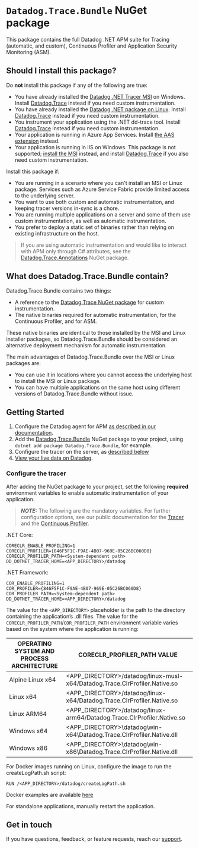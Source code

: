 # `Datadog.Trace.Bundle` NuGet package

This package contains the full Datadog .NET APM suite for Tracing (automatic, and custom), Continuous Profiler and Application Security Monitoring (ASM).

## Should I install this package?

Do **not** install this package if any of the following are true:

- You have already installed the [Datadog .NET Tracer MSI](https://docs.datadoghq.com/tracing/trace_collection/dd_libraries/dotnet-core/?tab=windows#install-the-tracer) on Windows. Install [Datadog.Trace](https://www.nuget.org/packages/Datadog.Trace) instead if you need custom instrumentation.
- You have already installed the [Datadog .NET package on Linux](https://docs.datadoghq.com/tracing/trace_collection/dd_libraries/dotnet-core/?tab=linux#install-the-tracer). Install [Datadog.Trace](https://www.nuget.org/packages/Datadog.Trace) instead if you need custom instrumentation.
- You instrument your application using the .NET dd-trace tool. Install [Datadog.Trace](https://www.nuget.org/packages/Datadog.Trace) instead if you need custom instrumentation.
- Your application is running in Azure App Services. Install [the AAS extension](https://docs.datadoghq.com/serverless/azure_app_services/?tab=net) instead.
- Your application is running in IIS on Windows. This package is not supported; [install the MSI](https://docs.datadoghq.com/tracing/trace_collection/dd_libraries/dotnet-core/?tab=windows#install-the-tracer) instead, and install [Datadog.Trace](https://www.nuget.org/packages/Datadog.Trace) if you also need custom instrumentation.

Install this package if:

- You are running in a scenario where you can't install an MSI or Linux package. Services such as Azure Service Fabric provide limited access to the underlying server.
- You want to use both custom and automatic instrumentation, and keeping tracer versions in-sync is a chore.
- You are running multiple applications on a server and some of them use custom instrumentation, as well as automatic instrumentation.
- You prefer to deploy a static set of binaries rather than relying on existing infrastructure on the host.

> If you are using automatic instrumentation and would like to interact with APM only through C# attributes, see the [Datadog.Trace.Annotations](https://www.nuget.org/packages/Datadog.Trace.Annotations/) NuGet package.

## What does Datadog.Trace.Bundle contain?

Datadog.Trace.Bundle contains two things:

- A reference to the [Datadog.Trace NuGet package](https://www.nuget.org/packages/Datadog.Trace) for custom instrumentation.
- The native binaries required for automatic instrumentation, for the Continuous Profiler, and for ASM.

These native binaries are identical to those installed by the MSI and Linux installer packages, so Datadog.Trace.Bundle should be considered an alternative deployment mechanism for automatic instrumentation. 

The main advantages of Datadog.Trace.Bundle over the MSI or Linux packages are:
- You can use it in locations where you cannot access the underlying host to install the MSI or Linux package.
- You can have multiple applications on the same host using different versions of Datadog.Trace.Bundle without issue.

## Getting Started

1. Configure the Datadog agent for APM [as described in our documentation](https://docs.datadoghq.com/tracing/setup_overview/setup/dotnet-core#configure-the-datadog-agent-for-apm).
2. Add the [Datadog.Trace.Bundle](https://www.nuget.org/packages/Datadog.Trace.Bundle) NuGet package to your project, using `dotnet add package Datadog.Trace.Bundle`, for example.
3. Configure the tracer on the server, as [described below](#configure-the-tracer)
4. [View your live data on Datadog](https://app.datadoghq.com/apm/traces).

### Configure the tracer

After adding the NuGet package to your project, set the following **required** environment variables to enable automatic instrumentation of your application.

> **_NOTE:_** 
The following are the mandatory variables. For further configuration options, see our public documentation for the [Tracer](https://docs.datadoghq.com/tracing/trace_collection/library_config/dotnet-core/?tab=environmentvariables) and the [Continuous Profiler](https://docs.datadoghq.com/profiler/enabling/dotnet/?tab=linux#configuration).


.NET Core:

```
CORECLR_ENABLE_PROFILING=1
CORECLR_PROFILER={846F5F1C-F9AE-4B07-969E-05C26BC060D8}
CORECLR_PROFILER_PATH=<System-dependent path>
DD_DOTNET_TRACER_HOME=<APP_DIRECTORY>/datadog
```

.NET Framework:

```
COR_ENABLE_PROFILING=1
COR_PROFILER={846F5F1C-F9AE-4B07-969E-05C26BC060D8}
COR_PROFILER_PATH=<System-dependent path>
DD_DOTNET_TRACER_HOME=<APP_DIRECTORY>/datadog
```

The value for the `<APP_DIRECTORY>` placeholder is the path to the directory containing the application’s .dll files. The value for the `CORECLR_PROFILER_PATH`/`COR_PROFILER_PATH` environment variable varies based on the system where the application is running:

| OPERATING SYSTEM AND PROCESS ARCHITECTURE      | CORECLR_PROFILER_PATH VALUE |
| ----------- | ----------- |
| Alpine Linux x64      | <APP_DIRECTORY>/datadog/linux-musl-x64/Datadog.Trace.ClrProfiler.Native.so       |
| Linux x64   | <APP_DIRECTORY>/datadog/linux-x64/Datadog.Trace.ClrProfiler.Native.so        |
| Linux ARM64      | <APP_DIRECTORY>/datadog/linux-arm64/Datadog.Trace.ClrProfiler.Native.so       |
| Windows x64   | <APP_DIRECTORY>\datadog\win-x64\Datadog.Trace.ClrProfiler.Native.dll        |
| Windows x86      | <APP_DIRECTORY>\datadog\win-x86\Datadog.Trace.ClrProfiler.Native.dll       |

For Docker images running on Linux, configure the image to run the createLogPath.sh script:

```
RUN /<APP_DIRECTORY>/datadog/createLogPath.sh
```

Docker examples are available [here](https://github.com/DataDog/dd-trace-dotnet/tree/master/tracer/samples/NugetDeployment)

For standalone applications, manually restart the application.

## Get in touch

If you have questions, feedback, or feature requests, reach our [support](https://docs.datadoghq.com/help).

